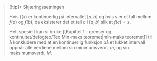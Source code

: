 > [!tip]+ Skjæringssetningen
> 
> Hvis $f(x)$ er kontinuerlig på intervallet $\left[ a,b \right]$ og hvis $s$ er et tall mellom $f(a)$ og $f(b)$, da eksisterer det et tall $c$ i $[a,b]$ slik at $f(c) = s$.
> 
> Helt spesielt kan vi bruke [[Kapittel 1 - grenser og kontinuitet/defogteo/Teo Min-maks teoremet|min-maks teoremet]] til å konkludere med at en kontinuerlig funksjon på et lukket intervall oppnår alle verdiene mellom sin minimumsverdi, $m$, og sin maksimumsverdi, $M$. 
